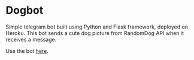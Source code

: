 # Dogbot
Simple telegram bot built using Python and Flask framework, deployed on Heroku.
This bot sends a cute dog picture from RandomDog API when it receives a message. 

Use the bot [here](http://t.me/simple_dog_bot).

